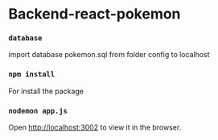 # Backend-react-pokemon

<!-- Install  -->

### `database`
import database pokemon.sql from folder config to localhost 

### `npm install`
For install the package

### `nodemon app.js`

Open [http://localhost:3002](http://localhost:3002) to view it in the browser.

